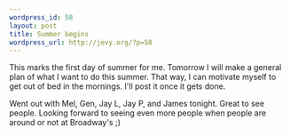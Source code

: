 ```yaml
--- 
wordpress_id: 58
layout: post
title: Summer begins
wordpress_url: http://jevy.org/?p=58
---
```

This marks the first day of summer for me.  Tomorrow I will make a general plan of what I want to do this summer.  That way, I can motivate myself to get out of bed in the mornings.  I'll post it once it gets done.

Went out with Mel, Gen, Jay L, Jay P, and James tonight.  Great to see people.  Looking forward to seeing even more people when people are around or not at Broadway's ;)
